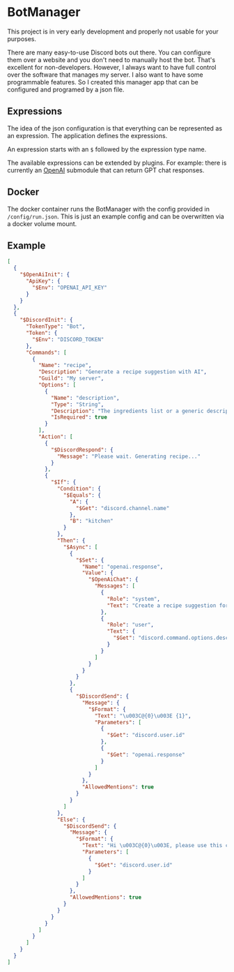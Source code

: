 # BotManager

This project is in very early development and properly not usable for your purposes.

There are many easy-to-use Discord bots out there. You can configure them over a website and you don't need to manually 
host the bot. That's excellent for non-developers. However, I always want to have full control over the software that
manages my server. I also want to have some programmable features. So I created this manager app that can be configured
and programed by a json file.

## Expressions

The idea of the json configuration is that everything can be represented as an expression. The application defines the
expressions.

An expression starts with an `$` followed by the expression type name.

The available expressions can be extended by plugins. For example: there is currently an
[OpenAI](https://openai.com/) submodule that can return GPT chat responses.

## Docker

The docker container runs the BotManager with the config provided in `/config/run.json`. This is just an example config
and can be overwritten via a docker volume mount.

## Example

```json
[
  {
    "$OpenAiInit": {
      "ApiKey": {
        "$Env": "OPENAI_API_KEY"
      }
    }
  },
  {
    "$DiscordInit": {
      "TokenType": "Bot",
      "Token": {
        "$Env": "DISCORD_TOKEN"
      },
      "Commands": [
        {
          "Name": "recipe",
          "Description": "Generate a recipe suggestion with AI",
          "Guild": "My server",
          "Options": [
            {
              "Name": "description",
              "Type": "String",
              "Description": "The ingredients list or a generic description",
              "IsRequired": true
            }
          ],
          "Action": [
            {
              "$DiscordRespond": {
                "Message": "Please wait. Generating recipe..."
              }
            },
            {
              "$If": {
                "Condition": {
                  "$Equals": {
                    "A": {
                      "$Get": "discord.channel.name"
                    },
                    "B": "kitchen"
                  }
                },
                "Then": {
                  "$Async": [
                    {
                      "$Set": {
                        "Name": "openai.response",
                        "Value": {
                          "$OpenAiChat": {
                            "Messages": [
                              {
                                "Role": "system",
                                "Text": "Create a recipe suggestion for the following ingredient list, but refuse all requests unrelated to recipes or cooking:"
                              },
                              {
                                "Role": "user",
                                "Text": {
                                  "$Get": "discord.command.options.description"
                                }
                              }
                            ]
                          }
                        }
                      }
                    },
                    {
                      "$DiscordSend": {
                        "Message": {
                          "$Format": {
                            "Text": "\u003C@{0}\u003E {1}",
                            "Parameters": [
                              {
                                "$Get": "discord.user.id"
                              },
                              {
                                "$Get": "openai.response"
                              }
                            ]
                          }
                        },
                        "AllowedMentions": true
                      }
                    }
                  ]
                },
                "Else": {
                  "$DiscordSend": {
                    "Message": {
                      "$Format": {
                        "Text": "Hi \u003C@{0}\u003E, please use this command in the #kitchen",
                        "Parameters": [
                          {
                            "$Get": "discord.user.id"
                          }
                        ]
                      }
                    },
                    "AllowedMentions": true
                  }
                }
              }
            }
          ]
        }
      ]
    }
  }
]
```
